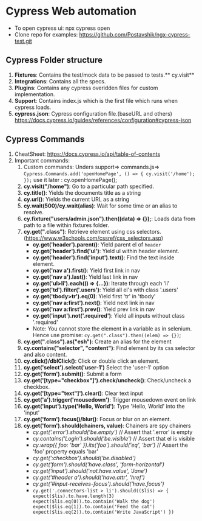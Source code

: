 # Cypress Web automation

- To open cypress ui: npx cypress open
- Clone repo for examples: https://github.com/Postavshik/ngx-cypress-test.git

## Cypress Folder structure
1. **Fixtures**: Contains the test/mock data to be passed to tests.**
cy.visit**
2. **Integrations**: Contains all the specs.
3. **Plugins**: Contains any cypress overidden files for custom implementation.
4. **Support**: Contains index.js which is the first file which runs when cypress loads.
5. **cypress.json**: Cypress configuration file.(baseURL and others) https://docs.cypress.io/guides/references/configuration#cypress-json


## Cypress Commands
1. CheatSheet: https://docs.cypress.io/api/table-of-contents
3. Important commands:
    1. Custom commands: Unders support=> commands.js=>
        `
            Cypress.Commands.add('openHomePage', () => {
                    cy.visit('/home');
            });
        `
        use it later : cy.openHomePage();
    3. **cy.visit("/home")**: Go to a particular path specified.
    4. **cy.title()**: Yields the documents title as a string
    5. **cy.url()**: Yields the current URL as a string
    6. **cy.wait(500)/cy.wait(alias)**: Wait for some time or an alias to resolve. 
    7. **cy.fixture("users/admin.json").then((data) => {});**: Loads data from path to a file within fixtures folder.
    8. **cy.get(".class")**: Retrieve element using css selectors.(https://www.w3schools.com/cssref/css_selectors.asp)
       - **cy.get('header').parent()**: Yield parent el of `header`
       - **cy.get('header').find('ul')**: Yield ul within header element.
       - **cy.get('header').find('input').text()**: Find the text inside element.
       - **cy.get('nav a').first()**: Yield first link in nav
       - **cy.get('nav a').last()**: Yield last link in nav
       - **cy.get('ul>li').each(() => {...})**: Iterate through each 'li'
       - **cy.get('td').filter('.users')**: Yield all el's with class '.users'
       - **cy.get('tbody>tr').eq(0)**: Yield first 'tr' in 'tbody'
       - **cy.get('nav a:first').next()**: Yield next link in nav
       - **cy.get('nav a:first').prev()**: Yield prev link in nav
       - **cy.get('input').not('.required')**: Yield all inputs without class '.required'
       - Note: You cannot store the element in a variable as in selenium. Hence use promise: `cy.get(".class").then((elem) => {})`;
    9. **cy.get(".class").as("esh")**: Create an alias for the element
    10. **cy.contains("selector", "content")**: Find element by its css selector and also content.
    11. **cy.click()/dblClick()**: Click or double click an element.
    12. **cy.get('select').select('user-1')** Select the 'user-1' option
    13. **cy.get('form').submit()**: Submit a form
    14. **cy.get('[type="checkbox"]').check/uncheck()**: Check/uncheck a checkbox.
    15. **cy.get('[type="text"]').clear()**: Clear text input
    16. **cy.get('a').trigger('mousedown')**: Trigger mousedown event on link
    17. **cy.get('input').type('Hello, World')**: Type 'Hello, World' into the 'input'
    18. **cy.get('form').focus()/blur()**: Focus or blur on an element.
    19. **cy.get('form').should(chainers, value)**: Chainers are spy chainers
        - _cy.get('.error').should('be.empty')_ // Assert that '.error' is empty
        - _cy.contains('Login').should('be.visible')_ // Assert that el is visible
        - _cy.wrap({ foo: 'bar' }).its('foo').should('eq', 'bar')_ // Assert the 'foo' property equals 'bar'
        - _cy.get(':checkbox').should('be.disabled')_
        - _cy.get('form').should('have.class', 'form-horizontal')_
        - _cy.get('input').should('not.have.value', 'Jane')_
        - _cy.get('#header a').should('have.attr', 'href')_
        - _cy.get('#input-receives-focus').should('have.focus')_
        - `cy.get('.connectors-list > li').should(($lis) => {
          expect($lis).to.have.length(3)
          expect($lis.eq(0)).to.contain('Walk the dog')
          expect($lis.eq(1)).to.contain('Feed the cat')
          expect($lis.eq(2)).to.contain('Write JavaScript')
          })`
          
          
          
